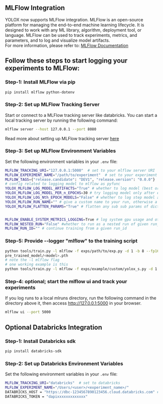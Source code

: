 ## MLFlow Integration
YOLOX now supports MLFlow integration. MLFlow is an open-source platform for managing the end-to-end machine learning lifecycle. It is designed to work with any ML library, algorithm, deployment tool, or language. MLFlow can be used to track experiments, metrics, and parameters, and to log and visualize model artifacts. \
For more information, please refer to: [MLFlow Documentation](https://www.mlflow.org/docs/latest/index.html)

## Follow these steps to start logging your experiments to MLFlow:
### Step-1: Install MLFlow via pip 
```bash
pip install mlflow python-dotenv
```

### Step-2: Set up MLFlow Tracking Server
Start or connect to a MLFlow tracking server like databricks. You can start a local tracking server by running the following command:
```bash
mlflow server --host 127.0.0.1 --port 8080
```
Read more about setting up MLFlow tracking server [here](https://mlflow.org/docs/latest/tracking/server.html#mlflow-tracking-server)

### Step-3: Set up MLFlow Environment Variables
Set the following environment variables in your `.env` file:
```bash
MLFLOW_TRACKING_URI="127.0.0.1:5000"  # set to your mlflow server URI
MLFLOW_EXPERIMENT_NAME="/path/to/experiment"  # set to your experiment name
MLFLOW_TAGS={"release.candidate": "DEV1", "release.version": "0.0.0"}
# config related to logging model to mlflow as pyfunc
YOLOX_MLFLOW_LOG_MODEL_ARTIFACTS="True" # whether to log model (best or historical) or not 
YOLOX_MLFLOW_LOG_MODEL_PER_n_EPOCHS=30 # try logging model only after every n epochs
YOLOX_MLFLOW_LOG_Nth_EPOCH_MODELS="False" # whether to log step model along with best_model or not
YOLOX_MLFLOW_RUN_NAME="" # give a custom name to your run, otherwise a random name is assign by mlflow
YOLOX_MLFLOW_FLATTEN_PARAMS="True" # flatten any sub sub params of dict to be logged as simple key value pair


MLFLOW_ENABLE_SYSTEM_METRICS_LOGGING=True # log system gpu usage and other metrices
MLFLOW_NESTED_RUN="False" #whether to run as a nested run of given run_id
MLFLOW_RUN_ID="" # continue training from a given run_id
```
### Step-5: Provide --logger "mlflow" to the training script
```bash
python tools/train.py -l mlflow -f exps/path/to/exp.py -d 1 -b 8 --fp16 -o -c 
pre_trained_model/<model>.pth
# note the -l mlflow flag
# one working example is this
python tools/train.py -l mlflow -f exps/example/custom/yolox_s.py -d 1 -b 8 --fp16 -o -c pre_trained_model/yolox_s.pth
```
### Step-4: optional; start the mlflow ui and track your experiments
If you log runs to a local mlruns directory, run the following command in the directory above it, then access http://127.0.0.1:5000 in your browser.

```bash
mlflow ui --port 5000
```

## Optional Databricks Integration

### Step-1: Install Databricks sdk
```bash
pip install databricks-sdk
```

### Step-2: Set up Databricks Environment Variables
Set the following environment variables in your `.env` file:
```bash
MLFLOW_TRACKING_URI="databricks"  # set to databricks
MLFLOW_EXPERIMENT_NAME="/Users/<user>/<experiment_name>/"
DATABRICKS_HOST = "https://dbc-1234567890123456.cloud.databricks.com" # set to your server URI
DATABRICKS_TOKEN = "dapixxxxxxxxxxxxx"
```